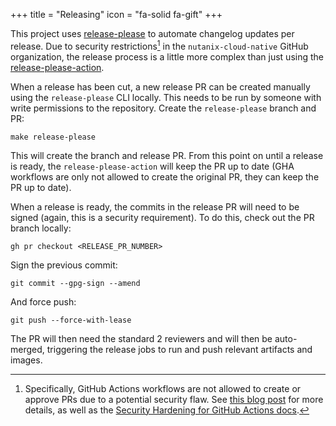 +++
title = "Releasing"
icon = "fa-solid fa-gift"
+++

This project uses [release-please] to automate changelog updates per release. Due to security restrictions[^1] in the
`nutanix-cloud-native` GitHub organization, the release process is a little more complex than just using the
[release-please-action].

When a release has been cut, a new release PR can be created manually using the `release-please` CLI locally. This needs
to be run by someone with write permissions to the repository. Create the `release-please` branch and PR:

```shell
make release-please
```

This will create the branch and release PR. From this point on until a release is ready, the `release-please-action`
will keep the PR up to date (GHA workflows are only not allowed to create the original PR, they can keep the PR up to
date).

When a release is ready, the commits in the release PR will need to be signed (again, this is a security requirement).
To do this, check out the PR branch locally:

```shell
gh pr checkout <RELEASE_PR_NUMBER>
```

Sign the previous commit:

```shell
git commit --gpg-sign --amend
```

And force push:

```shell
git push --force-with-lease
```

The PR will then need the standard 2 reviewers and will then be auto-merged, triggering the release jobs to run and push
relevant artifacts and images.

[^1]: Specifically, GitHub Actions workflows are not allowed to create or approve PRs due to a potential security flaw.
    See [this blog post][cider-sec] for more details, as well as the [Security Hardening for GitHub Actions
    docs][gha-security-hardening].

[release-please]: https://github.com/googleapis/release-please/
[release-please-action]: https://github.com/google-github-actions/release-please-action
[cider-sec]: https://medium.com/cider-sec/bypassing-required-reviews-using-github-actions-6e1b29135cc7
[gha-security-hardening]: https://docs.github.com/en/actions/security-guides/security-hardening-for-github-actions
